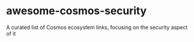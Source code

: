 # awesome-cosmos-security
A curated list of Cosmos ecosystem links, focusing on the security aspect of it
